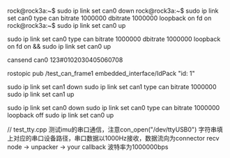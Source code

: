 rock@rock3a:~$ sudo ip link set can0 down
rock@rock3a:~$ sudo ip link set can0 type can bitrate 1000000 dbitrate 1000000 loopback on fd on
rock@rock3a:~$ sudo ip link set can0 up

sudo ip link set can0 type can bitrate 1000000 dbitrate 1000000 loopback on fd on && sudo ip link set can0 up

cansend can0 123#0102030405060708

rostopic pub /test_can_frame1 embedded_interface/IdPack "id: 1"

sudo ip link set can1 down
sudo ip link set can1 type can bitrate 1000000
sudo ip link set can1 up

sudo ip link set can0 down
sudo ip link set can0 type can bitrate 1000000 loopback off
sudo ip link set can0 up

// test_tty.cpp
测试imu的串口通信，注意con_open("/dev/ttyUSB0") 字符串填上对应的串口设备路径，串口数据以1000Hz接收，数据流向为connector recv node -> unpacker -> your callback
波特率为1000000bps